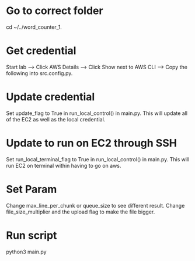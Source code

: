 # Go to correct folder
cd ~/../word_counter_1.
# Get credential 
Start lab --> Click AWS Details --> Click Show next to AWS CLI --> Copy the following into src.config.py.
# Update credential
Set update_flag to True in run_local_control() in main.py.
This will update all of the EC2 as well as the local credential.
# Update to run on EC2 through SSH
Set run_local_terminal_flag to True in run_local_control() in main.py.
This will run EC2 on terminal within having to go on aws.
# Set Param
Change max_line_per_chunk or queue_size to see different result.
Change file_size_multiplier and the upload flag to make the file bigger.
# Run script
python3 main.py